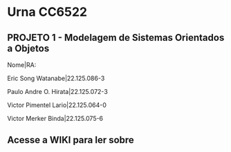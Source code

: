 # Urna CC6522

## PROJETO 1 - Modelagem de Sistemas Orientados a Objetos

Nome|RA:

Eric Song Watanabe|22.125.086-3

Paulo Andre O. Hirata|22.125.072-3

Victor Pimentel Lario|22.125.064-0

Victor Merker Binda|22.125.075-6

## Acesse a WIKI para ler sobre





